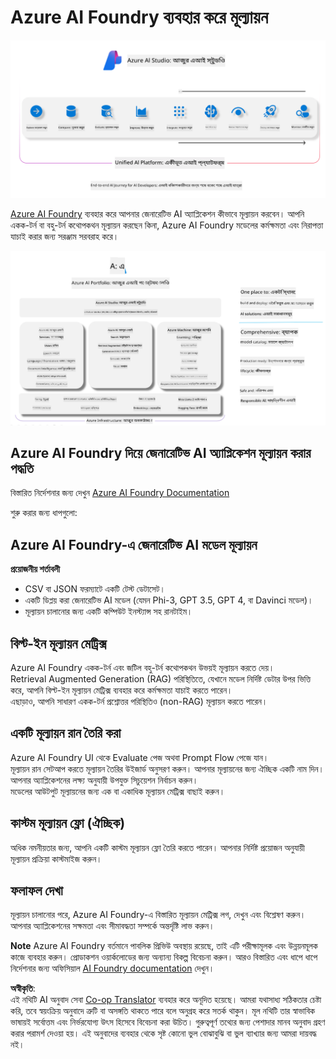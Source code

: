 <!--
CO_OP_TRANSLATOR_METADATA:
{
  "original_hash": "7b4235159486df4000e16b7b46ddfec3",
  "translation_date": "2025-05-09T14:53:22+00:00",
  "source_file": "md/01.Introduction/05/AIFoundry.md",
  "language_code": "bn"
}
-->
# **Azure AI Foundry ব্যবহার করে মূল্যায়ন**

![aistudo](../../../../../translated_images/AIFoundry.61da8c74bccc0241ce9a4cb53a170912245871de9235043afcb796ccbc076fdc.bn.png)

[Azure AI Foundry](https://ai.azure.com?WT.mc_id=aiml-138114-kinfeylo) ব্যবহার করে আপনার জেনারেটিভ AI অ্যাপ্লিকেশন কীভাবে মূল্যায়ন করবেন। আপনি একক-টর্ন বা বহু-টর্ন কথোপকথন মূল্যায়ন করছেন কিনা, Azure AI Foundry মডেলের কর্মক্ষমতা এবং নিরাপত্তা যাচাই করার জন্য সরঞ্জাম সরবরাহ করে।

![aistudo](../../../../../translated_images/AIPortfolio.5aaa2b25e9157624a4542fe041d66a96a1c1ec6007e4e5aadd926c6ec8ce18b3.bn.png)

## Azure AI Foundry দিয়ে জেনারেটিভ AI অ্যাপ্লিকেশন মূল্যায়ন করার পদ্ধতি
বিস্তারিত নির্দেশনার জন্য দেখুন [Azure AI Foundry Documentation](https://learn.microsoft.com/azure/ai-studio/how-to/evaluate-generative-ai-app?WT.mc_id=aiml-138114-kinfeylo)

শুরু করার জন্য ধাপগুলো:

## Azure AI Foundry-এ জেনারেটিভ AI মডেল মূল্যায়ন

**প্রয়োজনীয় শর্তাবলী**

- CSV বা JSON ফরম্যাটে একটি টেস্ট ডেটাসেট।
- একটি ডিপ্লয় করা জেনারেটিভ AI মডেল (যেমন Phi-3, GPT 3.5, GPT 4, বা Davinci মডেল)।
- মূল্যায়ন চালানোর জন্য একটি কম্পিউট ইনস্ট্যান্স সহ রানটাইম।

## বিল্ট-ইন মূল্যায়ন মেট্রিক্স

Azure AI Foundry একক-টর্ন এবং জটিল বহু-টর্ন কথোপকথন উভয়ই মূল্যায়ন করতে দেয়।  
Retrieval Augmented Generation (RAG) পরিস্থিতিতে, যেখানে মডেল নির্দিষ্ট ডেটার উপর ভিত্তি করে, আপনি বিল্ট-ইন মূল্যায়ন মেট্রিক্স ব্যবহার করে কর্মক্ষমতা যাচাই করতে পারেন।  
এছাড়াও, আপনি সাধারণ একক-টর্ন প্রশ্নোত্তর পরিস্থিতিও (non-RAG) মূল্যায়ন করতে পারেন।

## একটি মূল্যায়ন রান তৈরি করা

Azure AI Foundry UI থেকে Evaluate পেজ অথবা Prompt Flow পেজে যান।  
মূল্যায়ন রান সেটআপ করতে মূল্যায়ন তৈরির উইজার্ড অনুসরণ করুন। আপনার মূল্যায়নের জন্য ঐচ্ছিক একটি নাম দিন।  
আপনার অ্যাপ্লিকেশনের লক্ষ্য অনুযায়ী উপযুক্ত সিচুয়েশন নির্বাচন করুন।  
মডেলের আউটপুট মূল্যায়নের জন্য এক বা একাধিক মূল্যায়ন মেট্রিক্স বাছাই করুন।

## কাস্টম মূল্যায়ন ফ্লো (ঐচ্ছিক)

অধিক নমনীয়তার জন্য, আপনি একটি কাস্টম মূল্যায়ন ফ্লো তৈরি করতে পারেন। আপনার নির্দিষ্ট প্রয়োজন অনুযায়ী মূল্যায়ন প্রক্রিয়া কাস্টমাইজ করুন।

## ফলাফল দেখা

মূল্যায়ন চালানোর পরে, Azure AI Foundry-এ বিস্তারিত মূল্যায়ন মেট্রিক্স লগ, দেখুন এবং বিশ্লেষণ করুন। আপনার অ্যাপ্লিকেশনের সক্ষমতা এবং সীমাবদ্ধতা সম্পর্কে অন্তর্দৃষ্টি লাভ করুন।

**Note** Azure AI Foundry বর্তমানে পাবলিক প্রিভিউ অবস্থায় রয়েছে, তাই এটি পরীক্ষামূলক এবং উন্নয়নমূলক কাজে ব্যবহার করুন। প্রোডাকশন ওয়ার্কলোডের জন্য অন্যান্য বিকল্প বিবেচনা করুন। আরও বিস্তারিত এবং ধাপে ধাপে নির্দেশনার জন্য অফিসিয়াল [AI Foundry documentation](https://learn.microsoft.com/azure/ai-studio/?WT.mc_id=aiml-138114-kinfeylo) দেখুন।

**অস্বীকৃতি**:  
এই নথিটি AI অনুবাদ সেবা [Co-op Translator](https://github.com/Azure/co-op-translator) ব্যবহার করে অনূদিত হয়েছে। আমরা যথাসাধ্য সঠিকতার চেষ্টা করি, তবে স্বয়ংক্রিয় অনুবাদে ত্রুটি বা অসঙ্গতি থাকতে পারে বলে অনুগ্রহ করে সতর্ক থাকুন। মূল নথিটি তার স্বাভাবিক ভাষায়ই সর্বোত্তম এবং নির্ভরযোগ্য উৎস হিসেবে বিবেচনা করা উচিত। গুরুত্বপূর্ণ তথ্যের জন্য পেশাদার মানব অনুবাদ গ্রহণ করার পরামর্শ দেওয়া হয়। এই অনুবাদের ব্যবহার থেকে সৃষ্ট কোনো ভুল বোঝাবুঝি বা ভুল ব্যাখ্যার জন্য আমরা দায়বদ্ধ নই।